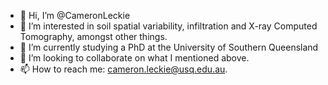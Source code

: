 - 👋 Hi, I’m @CameronLeckie
- 👀 I’m interested in soil spatial variability, infiltration and X-ray Computed Tomography, amongst other things.
- 🌱 I’m currently studying a PhD at the University of Southern Queensland
- 💞️ I’m looking to collaborate on what I mentioned above.
- 📫 How to reach me: cameron.leckie@usq.edu.au.

<!---
CameronLeckie/CameronLeckie is a ✨ special ✨ repository because its `README.md` (this file) appears on your GitHub profile.
You can click the Preview link to take a look at your changes.
--->
